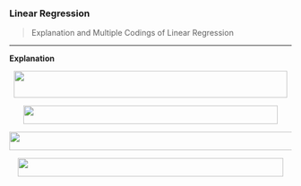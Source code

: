 ### Linear Regression
> Explanation and Multiple Codings of Linear Regression
---

__Explanation__ <br/>

<p align="center"><img src="/tex/a2cc1d5782c9f560a0a305c51314b907.svg?invert_in_darkmode&sanitize=true" align=middle width=487.6121085pt height=47.93392394999999pt/></p>

<p align="center"><img src="/tex/4ca3cbe6aad9a242ae6407a56b1a0202.svg?invert_in_darkmode&sanitize=true" align=middle width=454.232658pt height=32.990165999999995pt/></p>


<p align="center"><img src="/tex/616c110dd97eaed8841d71e750a36296.svg?invert_in_darkmode&sanitize=true" align=middle width=523.6729987499999pt height=32.990165999999995pt/></p>


<p align="center"><img src="/tex/4a6d0d73fe54059764d854fd0e021187.svg?invert_in_darkmode&sanitize=true" align=middle width=474.00875114999997pt height=32.990165999999995pt/></p>



